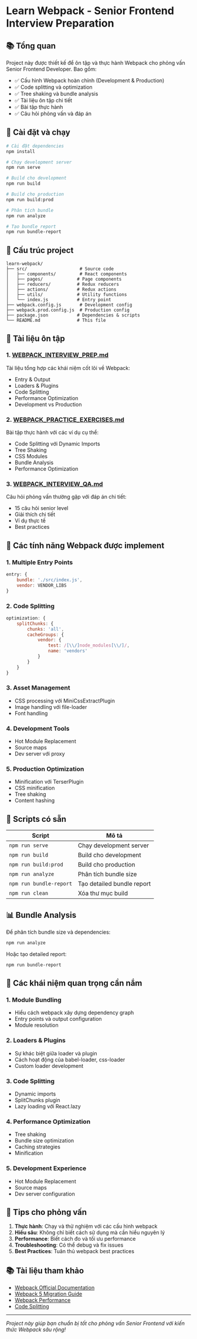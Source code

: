 # Learn Webpack - Senior Frontend Interview Preparation

## 📚 Tổng quan

Project này được thiết kế để ôn tập và thực hành Webpack cho phỏng vấn Senior Frontend Developer. Bao gồm:

- ✅ Cấu hình Webpack hoàn chỉnh (Development & Production)
- ✅ Code splitting và optimization
- ✅ Tree shaking và bundle analysis
- ✅ Tài liệu ôn tập chi tiết
- ✅ Bài tập thực hành
- ✅ Câu hỏi phỏng vấn và đáp án

## 🚀 Cài đặt và chạy

```bash
# Cài đặt dependencies
npm install

# Chạy development server
npm run serve

# Build cho development
npm run build

# Build cho production
npm run build:prod

# Phân tích bundle
npm run analyze

# Tạo bundle report
npm run bundle-report
```

## 📁 Cấu trúc project

```
learn-webpack/
├── src/                    # Source code
│   ├── components/         # React components
│   ├── pages/             # Page components
│   ├── reducers/          # Redux reducers
│   ├── actions/           # Redux actions
│   ├── utils/             # Utility functions
│   └── index.js           # Entry point
├── webpack.config.js       # Development config
├── webpack.prod.config.js  # Production config
├── package.json           # Dependencies & scripts
└── README.md              # This file
```

## 📖 Tài liệu ôn tập

### 1. [WEBPACK_INTERVIEW_PREP.md](./WEBPACK_INTERVIEW_PREP.md)
Tài liệu tổng hợp các khái niệm cốt lõi về Webpack:
- Entry & Output
- Loaders & Plugins
- Code Splitting
- Performance Optimization
- Development vs Production

### 2. [WEBPACK_PRACTICE_EXERCISES.md](./WEBPACK_PRACTICE_EXERCISES.md)
Bài tập thực hành với các ví dụ cụ thể:
- Code Splitting với Dynamic Imports
- Tree Shaking
- CSS Modules
- Bundle Analysis
- Performance Optimization

### 3. [WEBPACK_INTERVIEW_QA.md](./WEBPACK_INTERVIEW_QA.md)
Câu hỏi phỏng vấn thường gặp với đáp án chi tiết:
- 15 câu hỏi senior level
- Giải thích chi tiết
- Ví dụ thực tế
- Best practices

## 🎯 Các tính năng Webpack được implement

### 1. Multiple Entry Points
```javascript
entry: {
    bundle: './src/index.js',
    vendor: VENDOR_LIBS
}
```

### 2. Code Splitting
```javascript
optimization: {
    splitChunks: {
        chunks: 'all',
        cacheGroups: {
            vendor: {
                test: /[\\/]node_modules[\\/]/,
                name: 'vendors'
            }
        }
    }
}
```

### 3. Asset Management
- CSS processing với MiniCssExtractPlugin
- Image handling với file-loader
- Font handling

### 4. Development Tools
- Hot Module Replacement
- Source maps
- Dev server với proxy

### 5. Production Optimization
- Minification với TerserPlugin
- CSS minification
- Tree shaking
- Content hashing

## 🔧 Scripts có sẵn

| Script | Mô tả |
|--------|-------|
| `npm run serve` | Chạy development server |
| `npm run build` | Build cho development |
| `npm run build:prod` | Build cho production |
| `npm run analyze` | Phân tích bundle size |
| `npm run bundle-report` | Tạo detailed bundle report |
| `npm run clean` | Xóa thư mục build |

## 📊 Bundle Analysis

Để phân tích bundle size và dependencies:

```bash
npm run analyze
```

Hoặc tạo detailed report:

```bash
npm run bundle-report
```

## 🎯 Các khái niệm quan trọng cần nắm

### 1. Module Bundling
- Hiểu cách webpack xây dựng dependency graph
- Entry points và output configuration
- Module resolution

### 2. Loaders & Plugins
- Sự khác biệt giữa loader và plugin
- Cách hoạt động của babel-loader, css-loader
- Custom loader development

### 3. Code Splitting
- Dynamic imports
- SplitChunks plugin
- Lazy loading với React.lazy

### 4. Performance Optimization
- Tree shaking
- Bundle size optimization
- Caching strategies
- Minification

### 5. Development Experience
- Hot Module Replacement
- Source maps
- Dev server configuration

## 🚀 Tips cho phỏng vấn

1. **Thực hành**: Chạy và thử nghiệm với các cấu hình webpack
2. **Hiểu sâu**: Không chỉ biết cách sử dụng mà cần hiểu nguyên lý
3. **Performance**: Biết cách đo và tối ưu performance
4. **Troubleshooting**: Có thể debug và fix issues
5. **Best Practices**: Tuân thủ webpack best practices

## 📚 Tài liệu tham khảo

- [Webpack Official Documentation](https://webpack.js.org/)
- [Webpack 5 Migration Guide](https://webpack.js.org/migrate/5/)
- [Webpack Performance](https://webpack.js.org/guides/build-performance/)
- [Code Splitting](https://webpack.js.org/guides/code-splitting/)

---

*Project này giúp bạn chuẩn bị tốt cho phỏng vấn Senior Frontend với kiến thức Webpack sâu rộng!*
